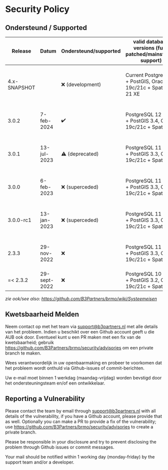 # Security Policy

## Ondersteund / Supported

| Release      | Datum        | Ondersteund/supported  | valid database versions (fully patched/mainstream support)    | runtime (fully patched)                 |
|--------------|--------------|------------------------|---------------------------------------------------------------|-----------------------------------------|
| 4.x-SNAPSHOT |              | ❌ (development)        | Current PostgreSQL + PostGIS, Oracle 19c/21c + Spatial, 21 XE | Java 17, Java 21, Tomcat 9, Docker 25   |
| 3.0.2        | 7-feb-2024   | ✔️                     | PostgreSQL 12 - 16 + PostGIS 3.4, Oracle 19c/21c + Spatial    | Java 11, Tomcat 9, Docker 25            |
| 3.0.1        | 13-jul-2023  | :warning: (deprecated) | PostgreSQL 11 - 15 + PostGIS 3.3, Oracle 19c/21c + Spatial    | Java 11, Tomcat 9, Docker 24            |
| 3.0.0        | 6-feb-2023   | ❌ (superceded)         | PostgreSQL 11 - 15 + PostGIS 3.3, Oracle 19c/21c + Spatial    | Java 11, Tomcat 9, Docker 23            |
| 3.0.0-rc1    | 13-jan-2023  | ❌ (superceded)         | PostgreSQL 11 - 15 + PostGIS 3.3, Oracle 19c/21c + Spatial    | Java 11, Tomcat 9, Docker 23            |
| 2.3.3        | 29-nov-2022  | ❌                      | PostgreSQL 11 - 15 + PostGIS 3.3, Oracle 19c/21c + Spatial    | Java 11, Tomcat 8.5/9, Docker 20        |
| =< 2.3.2     | 29-sept-2022 | ❌                      | PostgreSQL 10 - 14 + PostGIS 3.2, Oracle 19c/21c + Spatial    | Java 11, Tomcat 8.5                     |

_zie ook/see also: https://github.com/B3Partners/brmo/wiki/Systeemeisen_

## Kwetsbaarheid Melden

Neem contact op met het team via support@b3partners.nl met alle details van het probleem.
Indien u beschikt over een Github account geeft u die AUB ook door. Eventueel kunt u een PR maken met een fix
van de kwetsbaarheid; gebruik https://github.com/B3Partners/brmo/security/advisories om een private branch te maken.

Wees verantwoordelijk in uw openbaarmaking en probeer te voorkomen dat het probleem wordt onthuld via Github-issues
of commit-berichten.

Uw e-mail moet binnen 1 werkdag (maandag-vrijdag) worden bevstigd door het ondersteuningsteam en/of een ontwikkelaar.

## Reporting a Vulnerability

Please contact the team by email through support@b3partners.nl with all details of the vulnerability, if you have
a Github account, please provide that as well. Optionally you can make a PR to provide a fix of the vulnerability;
use https://github.com/B3Partners/brmo/security/advisories to create a private branch.

Please be responsible in your disclosure and try to prevent disclosing the problem through Github issues or
commit messages.

Your mail should be notified within 1 working day (monday-friday) by the support team and/or a developer.
